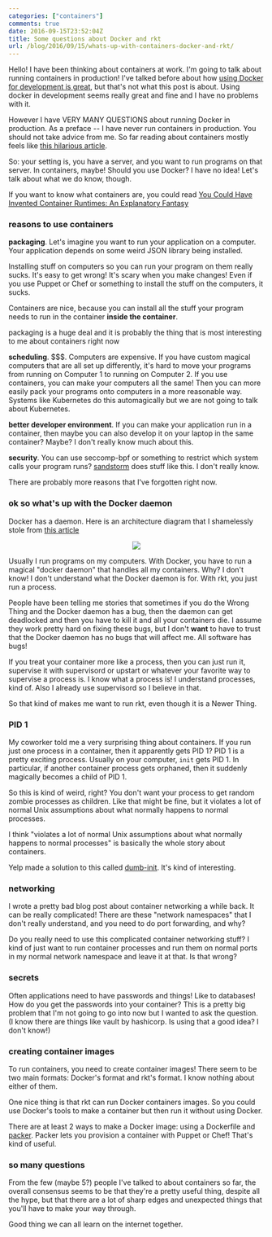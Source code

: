 ```yaml
---
categories: ["containers"]
comments: true
date: 2016-09-15T23:52:04Z
title: Some questions about Docker and rkt
url: /blog/2016/09/15/whats-up-with-containers-docker-and-rkt/
---
```


Hello! I have been thinking about containers at work. I'm going to talk about
running containers in production! I've talked before about how
[using Docker for development is great](http://jvns.ca/blog/2015/11/09/docker-is-amazing/),
but that's not what this post is about. Using docker in development seems really great and fine and I have no problems with it.

However I have VERY MANY QUESTIONS about running Docker in production. As a
preface -- I have never run containers in production. You should not take
advice from me. So far reading about containers mostly feels like [this hilarious article](https://circleci.com/blog/its-the-future/).

So: your setting is, you have a server, and you want to run programs on that
server. In containers, maybe! Should you use Docker? I have no idea! Let's
talk about what we do know, though.

If you want to know what containers are, you could read [You Could Have Invented Container Runtimes: An Explanatory Fantasy](https://medium.com/@gtrevorjay/you-could-have-invented-container-runtimes-an-explanatory-fantasy-764c5b389bd3)

### reasons to use containers

**packaging**. Let's imagine you want to run your application on a computer. Your application depends on some weird JSON library being installed.

Installing stuff on computers so you can run your program on them really
sucks. It's easy to get wrong! It's scary when you make changes! Even if you
use Puppet or Chef or something to install the stuff on the computers, it
sucks.

Containers are nice, because you can install all the stuff your program needs to run in the container **inside the container**.

packaging is a huge deal and it is probably the thing that is most interesting to me about containers right now

**scheduling**. $$$. Computers are expensive. If you have custom magical computers that are all set up differently, it's hard to move your programs from running on Computer 1 to running on Computer 2. If you use containers, you can make your computers all the same! Then you can more easily pack your programs onto computers in a more reasonable way. Systems like Kubernetes do this automagically but we are not going to talk about Kubernetes.

**better developer environment**. If you can make your application run in a container, then maybe you can also develop it on your laptop in the same container? Maybe? I don't really know much about this.

**security**. You can use seccomp-bpf or something to restrict which system calls your program runs? [sandstorm](https://sandstorm.io/) does stuff like this. I don't really know.

There are probably more reasons that I've forgotten right now.

### ok so what's up with the Docker daemon

Docker has a daemon. Here is an architecture diagram that I shamelessly stole from [this article](https://medium.com/@adriaandejonge/moving-from-docker-to-rkt-310dc9aec938#.mmmi6m9ql)

<div align="center"><img src="/images/docker-rkt.png"></div>

Usually I run programs on my computers. With Docker, you have to run a magical "docker daemon" that handles all my containers. Why? I don't know! I don't understand what the Docker daemon is for. With rkt, you just run a process.

People have been telling me stories that sometimes if you do the Wrong
Thing and the Docker daemon has a bug, then the daemon can get deadlocked and
then you have to kill it and all your containers die. I assume they work
pretty hard on fixing these bugs, but I don't **want** to have to trust that
the Docker daemon has no bugs that will affect me. All software has bugs!

If you treat your container more like a process, then you can just run it,
supervise it with supervisord or upstart or whatever your favorite way to
supervise a process is. I know what a process is! I understand processes, kind
of. Also I already use supervisord so I believe in that.

So that kind of makes me want to run rkt, even though it is a Newer Thing.

### PID 1

My coworker told me a very surprising thing about containers. If you run just one process in a container, then it apparently gets PID 1? PID 1 is a pretty exciting process. Usually on your computer, `init` gets PID 1. In particular, if another container process gets orphaned, then it suddenly magically becomes a child of PID 1.

So this is kind of weird, right? You don't want your process to get random zombie processes as children. Like that might be fine, but it violates a lot of normal Unix assumptions about what normally happens to normal processes.

I think "violates a lot of normal Unix assumptions about what normally happens to normal processes" is basically the whole story about containers.

Yelp made a solution to this called [dumb-init](https://engineeringblog.yelp.com/2016/01/dumb-init-an-init-for-docker.html). It's kind of interesting.


### networking

I wrote a pretty bad blog post about container networking a while back. It can
be really complicated! There are these "network namespaces" that I don't
really understand, and you need to do port forwarding, and why?

Do you really need to use this complicated container networking stuff? I kind
of just want to run container processes and run them on normal ports in my
normal network namespace and leave it at that. Is that wrong?

### secrets

Often applications need to have passwords and things! Like to databases! How do you get the passwords into your container? This is a pretty big problem that I'm not going to go into now but I wanted to ask the question. (I know there are things like vault by hashicorp. Is using that a good idea? I don't know!)

### creating container images

To run containers, you need to create container images! There seem to be two main formats: Docker's format and rkt's format. I know nothing about either of them.

One nice thing is that rkt can run Docker containers images. So you could use Docker's tools to make a container but then run it without using Docker.

There are at least 2 ways to make a Docker image: using a Dockerfile and [packer](https://www.packer.io/). Packer lets you provision a container with Puppet or Chef! That's kind of useful.

### so many questions

From the few (maybe 5?) people I've talked to about containers so far, the overall consensus seems to be that they're a pretty useful thing, despite all the hype, but that there are a lot of sharp edges and unexpected things that you'll have to make your way through.

Good thing we can all learn on the internet together.